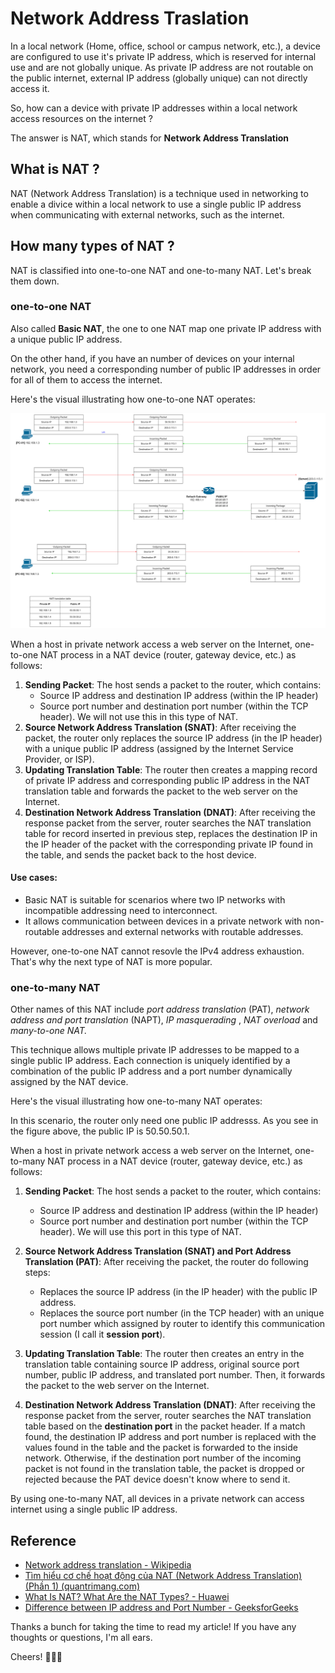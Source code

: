 # Network Address Traslation

In a local network (Home, office, school or campus network, etc.), a device are configured to use it's private IP address, which is reserved for internal use and are not globally unique. As private IP address are not routable on the public internet, external IP address (globally unique) can not directly access it.

So, how can a device with private IP addresses within a local network access resources on the internet ?

The answer is NAT, which stands for **Network Address Translation**

## What is NAT ?

NAT (Network Address Translation) is a technique used in networking to enable a divice within a local network to use a single public IP address when communicating with external networks, such as the internet.

## How many types of NAT ?

NAT is classified into one-to-one NAT and one-to-many NAT. Let's break them down.

### one-to-one NAT

Also called **Basic NAT**, the one to one NAT map one private IP address with a unique public IP address.

On the other hand, if you have an number of devices on your internal network, you need a corresponding number of public IP addresses in order for all of them to access the internet.

Here's the visual illustrating how one-to-one NAT operates:

![1696410120187](image/NAT/1696410120187.png)

When a host in private network access a web server on the Internet, one-to-one NAT process in a NAT device (router, gateway device, etc.) as follows:

1. **Sending Packet**: The host sends a packet to the router, which contains:
   * Source IP address and destination IP address (within the IP header)
   * Source port number and destination port number (within the TCP header). We will not use this in this type of NAT.
2. **Source Network Address Translation (SNAT)**: After receiving the packet, the router only replaces the source IP address (in the IP header) with a unique public IP address (assigned by the Internet Service Provider, or ISP).
3. **Updating Translation Table**: The router then creates a mapping record of private IP address and corresponding public IP address in the NAT translation table and forwards the packet to the web server on the Internet.
4. **Destination Network Address Translation (DNAT)**: After receiving the response packet from the server, router searches the NAT translation table for record inserted in previous step, replaces the destination IP in the IP header of the packet with the corresponding private IP found in the table, and sends the packet back to the host device.

#### Use cases:

* Basic NAT is suitable for scenarios where two IP networks with incompatible addressing need to interconnect.
* It allows communication between devices in a private network with non-routable addresses and external networks with routable addresses.

However, one-to-one NAT cannot resovle the IPv4 address exhaustion. That's why the next type of NAT is more popular.

### one-to-many NAT

Other names of this NAT include *port address translation* (PAT), *network address and port translation* (NAPT), *IP masquerading* , *NAT overload* and *many-to-one NAT.* 

This technique allows multiple private IP addresses to be mapped to a single public IP address. Each connection is uniquely identified by a combination of the public IP address and a port number dynamically assigned by the NAT device.

Here's the visual illustrating how one-to-many NAT operates:

In this scenario, the router only need one public IP addresss. As you see in the figure above, the public IP is 50.50.50.1.

When a host in private network access a web server on the Internet, one-to-many NAT process in a NAT device (router, gateway device, etc.) as follows:

1. **Sending Packet**: The host sends a packet to the router, which contains:

   * Source IP address and destination IP address (within the IP header)
   * Source port number and destination port number (within the TCP header). We will use this port in this type of NAT.
2. **Source Network Address Translation (SNAT) and Port Address Translation (PAT)**: After receiving the packet, the router do following steps:

   * Replaces the source IP address (in the IP header) with the public IP address.
   * Replaces the source port number (in the TCP header) with an unique port number which assigned by router to identify this communication session (I call it **session port**).
3. **Updating Translation Table**: The router then creates an entry in the translation table containing source IP address, original source port number, public IP address, and translated port number. Then, it forwards the packet to the web server on the Internet.
4. **Destination Network Address Translation (DNAT)**: After receiving the response packet from the server, router searches the NAT translation table based on the **destination port** in the packet header. If a match found, the destination IP address and port number is replaced with the values found in the table and the packet is forwarded to the inside network. Otherwise, if the destination port number of the incoming packet is not found in the translation table, the packet is dropped or rejected because the PAT device doesn't know where to send it.

By using one-to-many NAT, all devices in a private network can access internet using a single public IP address. 

## Reference

* [Network address translation - Wikipedia](https://en.wikipedia.org/wiki/Network_address_translation)
* [Tìm hiểu cơ chế hoạt động của NAT (Network Address Translation) (Phần 1) (quantrimang.com)](https://quantrimang.com/cong-nghe/network-address-translation-nat-hoat-dong-nhu-the-nao-phan-1-118495)
* [What Is NAT? What Are the NAT Types? - Huawei](https://info.support.huawei.com/info-finder/encyclopedia/en/NAT.html)
* [Difference between IP address and Port Number - GeeksforGeeks](https://www.geeksforgeeks.org/difference-between-ip-address-and-port-number/)

Thanks a bunch for taking the time to read my article! If you have any thoughts or questions, I'm all ears. 

Cheers! 👻👻👻
